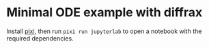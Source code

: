 # Minimal ODE example with diffrax

Install [pixi](https://pixi.sh/latest/), then run `pixi run jupyterlab` to open a notebook with
the required dependencies.


